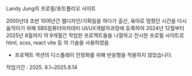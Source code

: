 Landy Jung의 프로필/포트폴리오 사이트

2000년대 초반 10여년간 웹디자인/기획일을 하다가 출산, 육아로 멈췄던 시간을 다시 움직이기 위해
SBS컴퓨터아카데미 UI/UX개발자과정에 등록하여 2024년 12월부터 2025년 8월까지 약  9개월간 
작업한 프로젝트들을 나열하고 전시한 프로필 사이트로 html, scss, react vite 등 의 기술을 사용하였음

* 프로젝트 섹션의 디스플레이 안정화를 위해 반응형을 적용하지 않았습니다.

작업기간 : 2025. 8.1~2025.8.14
